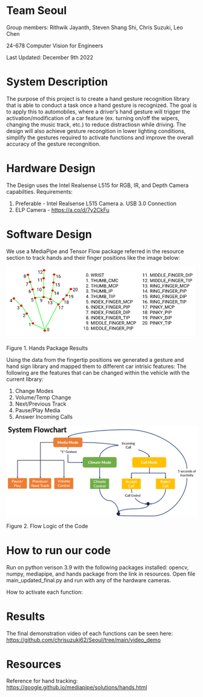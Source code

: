 # Team Seoul
Group members: Rithwik Jayanth, Steven Shang Shi, Chris Suzuki, Leo Chen

24-678 Computer Vision for Engineers

Last Updated: December 9th 2022

# System Description

The purpose of this project is to create a hand gesture recognition library that is able to conduct a task once a hand gesture is recognized. The goal is to apply this to automobiles, where a driver’s hand gesture will trigger the activation/modification of a car feature (ex. turning on/off the wipers, changing the music track, etc.) to reduce distractiosn while driving. The design will also achieve gesture recongition in lower lighting conditions, simplify the gestures required to activate functions and improve the overall accuracy of the gesture recongnition.


# Hardware Design
The Design uses the Intel Realsense L515 for RGB, IR, and Depth Camera capabilties.
Requirements:
1. Preferable - Intel Realsense L515 Camera
    a. USB 3.0 Connection
3. ELP Camera - https://a.co/d/7y2CkFu


# Software Design

We use a MediaPipe and Tensor Flow package referred in the resource section to track hands and their finger positions like the image below:

![test1](mediapipe.png)

Figure 1. Hands Package Results

Using the data from the fingertip positions we generated a gesture and hand sign library and mapped them to different car intrisic features:
The following are the features that can be changed within the vehicle with the current library:
1. Change Modes
2. Volume/Temp Change
3. Next/Previous Track
4. Pause/Play Media
5. Answer Incoming Calls


![test](system.png)

Figure 2. Flow Logic of the Code

# How to run our code
Run on python verison 3.9 with the following packages installed:
opencv, numpy, mediapipe, and hands package from the link in resources.
Open file main_updated_final.py and run with any of the hardware cameras.

How to activate each function:

# Results

The final demonstration video of each functions can be seen here: https://github.com/chrisuzuki62/Seoul/tree/main/video_demo


# Resources
Reference for hand tracking: https://google.github.io/mediapipe/solutions/hands.html
